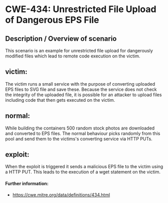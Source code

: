 # CWE-434: Unrestricted File Upload of Dangerous EPS File

## Description / Overview of scenario
This scenario is an example for unrestricted file upload for dangerously modified files which lead to remote code execution on the victim.

## victim:
The victim runs a small service with the purpose of converting uploaded EPS files to SVG file and save these. Because the service does not check the integrity of the uploaded file, it is possible for an attacker to upload files including code that then gets executed on the victim.

## normal:
While building the containers 500 random stock photos are downloaded and converted to EPS files. The normal behaviour picks randomly from this pool and send them to the victims's converting service via HTTP PUTs.

## exploit:
When the exploit is triggered it sends a malicious EPS file to the victim using a HTTP PUT. This leads to the execution of a wget statement on the victim. 

#### Further information:
* https://cwe.mitre.org/data/definitions/434.html
